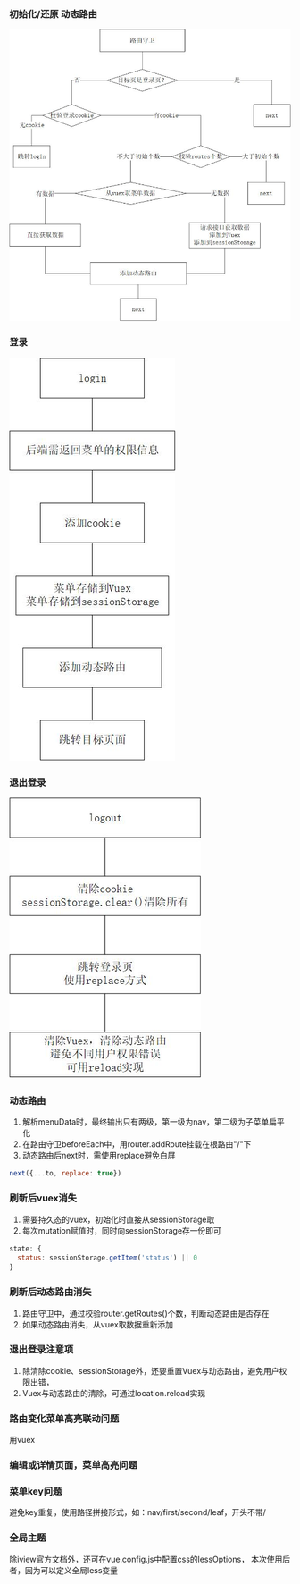 ### 初始化/还原 动态路由
![](./readme-img/还原动态路由.jpg)

### 登录
![](./readme-img/登录.jpg)

### 退出登录
![](./readme-img/退出登录.jpg)

### 动态路由
1. 解析menuData时，最终输出只有两级，第一级为nav，第二级为子菜单扁平化
2. 在路由守卫beforeEach中，用router.addRoute挂载在根路由"/"下
3. 动态路由后next时，需使用replace避免白屏
```javascript
next({...to, replace: true})
```

### 刷新后vuex消失
1. 需要持久态的vuex，初始化时直接从sessionStorage取
2. 每次mutation赋值时，同时向sessionStorage存一份即可
```javascript
state: {
  status: sessionStorage.getItem('status') || 0
}
```

### 刷新后动态路由消失
1. 路由守卫中，通过校验router.getRoutes()个数，判断动态路由是否存在
2. 如果动态路由消失，从vuex取数据重新添加

### 退出登录注意项
1. 除清除cookie、sessionStorage外，还要重置Vuex与动态路由，避免用户权限出错，
2. Vuex与动态路由的清除，可通过location.reload实现

### 路由变化菜单高亮联动问题
用vuex

### 编辑或详情页面，菜单高亮问题

### 菜单key问题
避免key重复，使用路径拼接形式，如：nav/first/second/leaf，开头不带/

### 全局主题
除iview官方文档外，还可在vue.config.js中配置css的lessOptions，
本次使用后者，因为可以定义全局less变量



